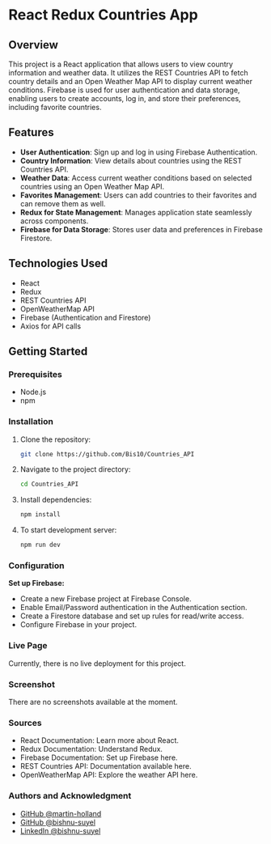# React Redux Countries App

## Overview

This project is a React application that allows users to view country information and weather data. It utilizes the REST Countries API to fetch country details and an Open Weather Map API to display current weather conditions. Firebase is used for user authentication and data storage, enabling users to create accounts, log in, and store their preferences, including favorite countries.

## Features

- **User Authentication**: Sign up and log in using Firebase Authentication.
- **Country Information**: View details about countries using the REST Countries API.
- **Weather Data**: Access current weather conditions based on selected countries using an Open Weather Map API.
- **Favorites Management**: Users can add countries to their favorites and can remove them as well.
- **Redux for State Management**: Manages application state seamlessly across components.
- **Firebase for Data Storage**: Stores user data and preferences in Firebase Firestore.

## Technologies Used

- React
- Redux
- REST Countries API
- OpenWeatherMap API
- Firebase (Authentication and Firestore)
- Axios for API calls

## Getting Started

### Prerequisites

- Node.js
- npm

### Installation

1. Clone the repository:

   ```bash
   git clone https://github.com/Bis10/Countries_API
   ```

2. Navigate to the project directory:

    ```bash
    cd Countries_API
    ```

3. Install dependencies:

    ```bash
    npm install
    ```

4. To start development server:

    ```bash
    npm run dev
    ```

### Configuration

**Set up Firebase:**

- Create a new Firebase project at Firebase Console.
- Enable Email/Password authentication in the Authentication section.
- Create a Firestore database and set up rules for read/write access.
- Configure Firebase in your project.

### Live Page
Currently, there is no live deployment for this project.

### Screenshot
There are no screenshots available at the moment.

### Sources
- React Documentation: Learn more about React.
- Redux Documentation: Understand Redux.
- Firebase Documentation: Set up Firebase here.
- REST Countries API: Documentation available here.
- OpenWeatherMap API: Explore the weather API here.

### Authors and Acknowledgment
- [GitHub @martin-holland](https://github.com/martin-holland)
- [GitHub @bishnu-suyel](https://github.com/bishnu-suyel)
- [LinkedIn @bishnu-suyel](https://www.linkedin.com/in/bishnu-suyel)


